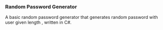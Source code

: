 ### Random Password Generator
A basic random password generator that generates random password with user given length , written in C#.
